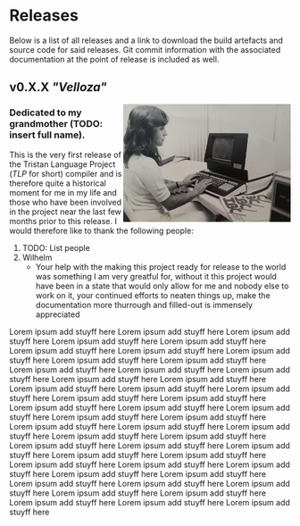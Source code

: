 Releases
========

Below is a list of all releases and a link to download the build artefacts and source code for said releases. Git commit information with the associated documentation at the point of release is included as well.

## v0.X.X _"Velloza"_

<img src="../velloza_release.jpg" width=300 style="float:right;gap">

### Dedicated to my grandmother (TODO: insert full name).

This is the very first release of the Tristan Language Project (_TLP_ for short) compiler and is therefore quite a historical moment for me in my life and those who have been involved in the project near the last few months prior to this release. I would therefore like to thank the following people:

1. TODO: List people
2. Wilhelm
    * Your help with the making this project ready for release to the world was something I am very greatful for, without it this project would have been in a state that would only allow for me and nobody else to work on it, your continued efforts to neaten things up, make the documentation more thurrough and filled-out is immensely appreciated

Lorem ipsum add stuyff here Lorem ipsum add stuyff here Lorem ipsum add stuyff here Lorem ipsum add stuyff here Lorem ipsum add stuyff here Lorem ipsum add stuyff here Lorem ipsum add stuyff here Lorem ipsum add stuyff here Lorem ipsum add stuyff here Lorem ipsum add stuyff here Lorem ipsum add stuyff here Lorem ipsum add stuyff here Lorem ipsum add stuyff here Lorem ipsum add stuyff here Lorem ipsum add stuyff here Lorem ipsum add stuyff here Lorem ipsum add stuyff here Lorem ipsum add stuyff here Lorem ipsum add stuyff here Lorem ipsum add stuyff here Lorem ipsum add stuyff here Lorem ipsum add stuyff here Lorem ipsum add stuyff here Lorem ipsum add stuyff here Lorem ipsum add stuyff here Lorem ipsum add stuyff here Lorem ipsum add stuyff here Lorem ipsum add stuyff here Lorem ipsum add stuyff here Lorem ipsum add stuyff here Lorem ipsum add stuyff here Lorem ipsum add stuyff here Lorem ipsum add stuyff here Lorem ipsum add stuyff here Lorem ipsum add stuyff here Lorem ipsum add stuyff here Lorem ipsum add stuyff here Lorem ipsum add stuyff here Lorem ipsum add stuyff here Lorem ipsum add stuyff here Lorem ipsum add stuyff here Lorem ipsum add stuyff here Lorem ipsum add stuyff here Lorem ipsum add stuyff here Lorem ipsum add stuyff here Lorem ipsum add stuyff here Lorem ipsum add stuyff here Lorem ipsum add stuyff here 
